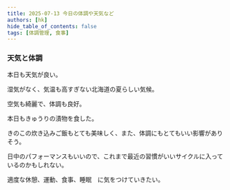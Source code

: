 ```yaml
---
title: 2025-07-13 今日の体調や天気など
authors: [hk]
hide_table_of_contents: false
tags: [体調管理, 食事]
---
```


### 天気と体調

本日も天気が良い。

湿気がなく、気温も高すぎない北海道の夏らしい気候。

空気も綺麗で、体調も良好。

<!-- truncate -->

本日もきゅうりの漬物を食した。

きのこの炊き込みご飯もとても美味しく、また、体調にもとてもいい影響がありそう。

日中のパフォーマンスもいいので、これまで最近の習慣がいいサイクルに入っているのかもしれない。

適度な休憩、運動、食事、睡眠　に気をつけていきたい。


